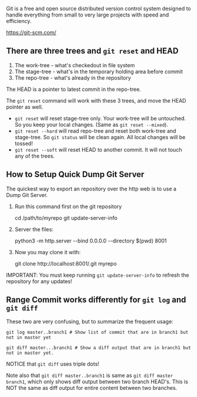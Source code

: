 Git is a free and open source distributed version control system designed to handle everything from small to very large projects with speed and efficiency.

https://git-scm.com/

## There are three trees and `git reset` and HEAD

1. The work-tree - what's checkedout in file system
2. The stage-tree - what's in the temporary holding area before commit
3. The repo-tree - what's already in the repository

The HEAD is a pointer to latest commit in the repo-tree.

The `git reset` command will work with these 3 trees, and move the HEAD pointer as well.

* `git reset` will reset stage-tree only. Your work-tree will be untouched. So you keep your local changes. (Same as `git reset --mixed`).
* `git reset --hard` will read repo-tree and reset both work-tree and stage-tree. So `git status` will be clean again. All local changes will be tossed!
* `git reset --soft` will reset HEAD to another commit. It will not touch any of the trees.

## How to Setup Quick Dump Git Server

The quickest way to export an repository over the http web is to use a Dump Git Server.

1. Run this command first on the git repository

    cd /path/to/myrepo
    git update-server-info

2. Server the files:
    
    python3 -m http.server --bind 0.0.0.0 --directory $(pwd) 8001

3. Now you may clone it with:
    
    git clone http://localhost:8001/.git myrepo

IMPORTANT: You must keep running `git update-server-info` to refresh the repository for any updates!

## Range Commit works differently for `git log` and `git diff`

These two are very confusing, but to summarize the frequent usage:

```
git log master..branch1 # Show list of commit that are in branch1 but not in master yet

git diff master...branch1 # Show a diff output that are in branch1 but not in master yet.
```

NOTICE that `git diff` uses triple dots!

Note also that `git diff master..branch1` is same as `git diff master branch1`, which only shows diff output between two branch HEAD's. This is NOT the same as diff output for entire content between two branches.
